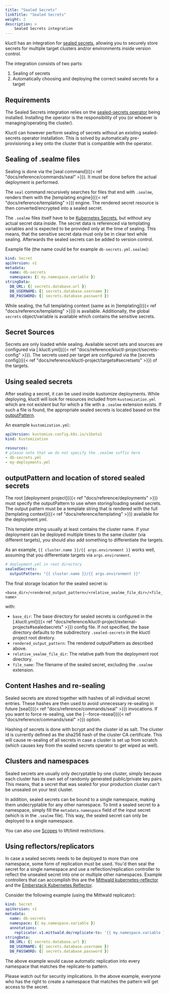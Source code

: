 ```yaml
---
title: "Sealed Secrets"
linkTitle: "Sealed Secrets"
weight: 2
description: >
    Sealed Secrets integration
---
```


kluctl has an integration for [sealed secrets](https://github.com/bitnami-labs/sealed-secrets), allowing you to
securely store secrets for multiple target clusters and/or environments inside version control.

The integration consists of two parts:
1. Sealing of secrets
1. Automatically choosing and deploying the correct sealed secrets for a target

## Requirements

The Sealed Secrets integration relies on the [sealed-secrets operator](https://github.com/bitnami-labs/sealed-secrets)
being installed. Installing the operator is the responsibility of you (or whoever is managing/operating the cluster).

Kluctl can however perform sealing of secrets without an existing sealed-secrets operator installation. This is solved
by automatically pre-provisioning a key onto the cluster that is compatible with the operator.

## Sealing of .sealme files

Sealing is done via the [seal command]({{< ref "docs/reference/commands/seal" >}}). It must be done before the actual
deployment is performed.

The `seal` command recursively searches for files that end with `.sealme`, renders them with the
[templating engine]({{< ref "docs/reference/templating" >}}) engine. The rendered secret resource is then
converted/encrypted into a sealed secret.

The `.sealme` files itself have to be [Kubernetes Secrets](https://kubernetes.io/docs/concepts/configuration/secret/),
but without any actual secret data inside. The secret data is referenced via templating variables and is expected to be
provided only at the time of sealing. This means, that the sensitive secret data must only be in clear text while sealing.
Afterwards the sealed secrets can be added to version control.

Example file (the name could be for example `db-secrets.yml.sealme`):
```yaml
kind: Secret
apiVersion: v1
metadata:
  name: db-secrets
  namespace: {{ my.namespace.variable }}
stringData:
  DB_URL: {{ secrets.database.url }}
  DB_USERNAME: {{ secrets.database.username }}
  DB_PASSWORD: {{ secrets.database.password }}
```

While sealing, the full templating context (same as in [templating]({{< ref "docs/reference/templating" >}})) is available.
Additionally, the global `secrets` object/variable is available which contains the sensitive secrets.

## Secret Sources

Secrets are only loaded while sealing. Available secret sets and sources are configured via
[.kluctl.yml]({{< ref "docs/reference/kluctl-project/secrets-config" >}}). The secrets used per target are configured via the
[secrets config]({{< ref "docs/reference/kluctl-project/targets#secretsets" >}}) of the targets.

## Using sealed secrets

After sealing a secret, it can be used inside kustomize deployments. While deploying, kluctl will look for resources
included from `kustomization.yml` which are not existent but for which a file with a `.sealme` extension exists. If such
a file is found, the appropriate sealed secrets is located based on the
[outputPattern](#outputpattern-and-location-of-stored-sealed-secrets).

An example `kustomization.yml`:
```yaml
apiVersion: kustomize.config.k8s.io/v1beta1
kind: Kustomization

resources:
# please note that we do not specify the .sealme suffix here
- db-secrets.yml
- my-deployments.yml
```

## outputPattern and location of stored sealed secrets
The root [deployment project]({{< ref "docs/reference/deployments" >}}) must specify the outputPattern to use when storing/loading
sealed secrets. The output pattern must be a template string that is rendered with the full
[templating context]({{< ref "docs/reference/templating" >}}) available for the deployment.yml.

This template string usually at least contains the cluster name. If your deployment can be deployed multiple times to the
same cluster (via different targets), you should also add something to differentiate the targets.

As an example, `{{ cluster.name }}/{{ args.environment }}` works well, assuming that you differentiate targets via
`args.environment`.

```yaml
# deployment.yml in root directory
sealedSecrets:
  outputPattern: "{{ cluster.name }}/{{ args.environment }}"
```

The final storage location for the sealed secret is:

`<base_dir>/<rendered_output_pattern>/<relative_sealme_file_dir>/<file_name>`

with:
* `base_dir`: The base directory for sealed secrets is configured in the [.kluctl.yml]({{< ref "docs/reference/kluctl-project/external-projects#sealedsecrets" >}}) config
  file. If not specified, the base directory defaults to the subdirectory `.sealed-secrets` in the kluctl project root
  diretory.
* `rendered_output_pattern`: The rendered outputPattern as described above.
* `relative_sealme_file_dir`: The relative path from the deployment root directory.
* `file_name`: The filename of the sealed secret, excluding the `.sealme` extension.

## Content Hashes and re-sealing
Sealed secrets are stored together with hashes of all individual secret entries. These hashes are then used to avoid
unnecessary re-sealing in future [seal]({{< ref "docs/reference/commands/seal" >}}) invocations. If you want to force re-sealing, use the
[--force-reseal]({{< ref "docs/reference/commands/seal" >}}) option.

Hashing of secrets is done with bcrypt and the cluster id as salt. The cluster id is currently defined as the sha256 hash
of the cluster CA certificate. This will cause re-sealing of all secrets in case a cluster is set up from scratch
(which causes key from the sealed secrets operator to get wiped as well).

## Clusters and namespaces
Sealed secrets are usually only decryptable by one cluster, simply because each cluster has its own set of randomly
generated public/private key pairs. This means, that a secret that was sealed for your production cluster can't be
unsealed on your test cluster.

In addition, sealed secrets can be bound to a single namespace, making them undecryptable for any other namespace.
To limit a sealed secret to a namespace, simply fill the `metadata.namespace` field of the input secret (which is in
the `.sealme` file). This way, the sealed secret can only be deployed to a single namespace.

You can also use [Scopes](https://github.com/bitnami-labs/sealed-secrets#scopes) to lift/limit restrictions.

## Using reflectors/replicators
In case a sealed secrets needs to be deployed to more than one namespace, some form of replication must be used. You'd
then seal the secret for a single namespace and use a reflection/replication controller to reflect the unsealed secret
into one or multiple other namespaces. Example controllers that can accomplish this are the
[Mittwald kubernetes-reflector](https://github.com/mittwald/kubernetes-replicator) and the
[Emberstack Kubernetes Reflector](https://github.com/emberstack/kubernetes-reflector).

Consider the following example (using the Mittwald replicator):
```yaml
kind: Secret
apiVersion: v1
metadata:
  name: db-secrets
  namespace: {{ my.namespace.variable }}
  annotations:
    replicator.v1.mittwald.de/replicate-to: '{{ my.namespace.variable }}-.*'
stringData:
  DB_URL: {{ secrets.database.url }}
  DB_USERNAME: {{ secrets.database.username }}
  DB_PASSWORD: {{ secrets.database.password }}
```

The above example would cause automatic replication into every namespace that matches the replicate-to pattern.

Please watch out for security implications. In the above example, everyone who has the right to create a namespace that
matches the pattern will get access to the secret.
